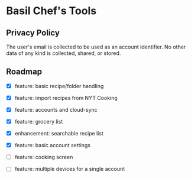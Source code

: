 # Basil Chef's Tools

## Privacy Policy

The user's email is collected to be used as an account identifier. No other
data of any kind is collected, shared, or stored.

## Roadmap

- [x] feature: basic recipe/folder handling
- [x] feature: import recipes from NYT Cooking
- [x] feature: accounts and cloud-sync
- [x] feature: grocery list
- [x] enhancement: searchable recipe list
- [x] feature: basic account settings
- [ ] feature: cooking screen
- [ ] feature: multiple devices for a single account

